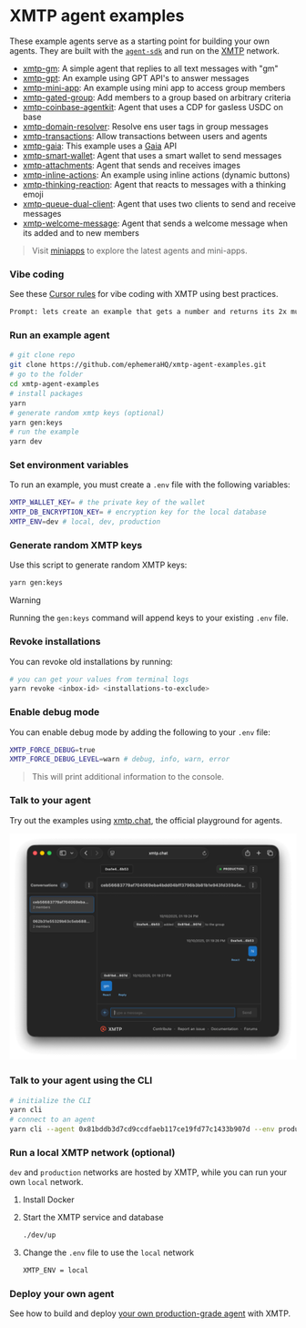 # XMTP agent examples

These example agents serve as a starting point for building your own agents. They are built with the [`agent-sdk`](https://github.com/xmtp/xmtp-js/tree/main/sdks/agent-sdk) and run on the [XMTP](https://docs.xmtp.org/) network.

- [xmtp-gm](/examples/xmtp-gm/): A simple agent that replies to all text messages with "gm"
- [xmtp-gpt](/examples/xmtp-gpt/): An example using GPT API's to answer messages
- [xmtp-mini-app](/examples/xmtp-mini-app/): An example using mini app to access group members
- [xmtp-gated-group](/examples/xmtp-gated-group/): Add members to a group based on arbitrary criteria
- [xmtp-coinbase-agentkit](/examples/xmtp-coinbase-agentkit/): Agent that uses a CDP for gasless USDC on base
- [xmtp-domain-resolver](/examples/xmtp-domain-resolver/): Resolve ens user tags in group messages
- [xmtp-transactions](/examples/xmtp-transactions/): Allow transactions between users and agents
- [xmtp-gaia](/examples/xmtp-gaia/): This example uses a [Gaia](https://docs.gaianet.ai) API
- [xmtp-smart-wallet](/examples/xmtp-smart-wallet/): Agent that uses a smart wallet to send messages
- [xmtp-attachments](/examples/xmtp-attachments/): Agent that sends and receives images
- [xmtp-inline-actions](/examples/xmtp-inline-actions/): An example using inline actions (dynamic buttons)
- [xmtp-thinking-reaction](/examples/xmtp-thinking-reaction/): Agent that reacts to messages with a thinking emoji
- [xmtp-queue-dual-client](/examples/xmtp-queue-dual-client/): Agent that uses two clients to send and receive messages
- [xmtp-welcome-message](/examples/xmtp-welcome-message/): Agent that sends a welcome message when its added and to new members

> Visit [miniapps](https://xmtp.org/miniapps) to explore the latest agents and mini-apps.

### Vibe coding

See these [Cursor rules](/.cursor) for vibe coding with XMTP using best practices.

```bash
Prompt: lets create an example that gets a number and returns its 2x multiple (use claude max)
```

### Run an example agent

```bash
# git clone repo
git clone https://github.com/ephemeraHQ/xmtp-agent-examples.git
# go to the folder
cd xmtp-agent-examples
# install packages
yarn
# generate random xmtp keys (optional)
yarn gen:keys
# run the example
yarn dev
```

### Set environment variables

To run an example, you must create a `.env` file with the following variables:

```bash
XMTP_WALLET_KEY= # the private key of the wallet
XMTP_DB_ENCRYPTION_KEY= # encryption key for the local database
XMTP_ENV=dev # local, dev, production
```

### Generate random XMTP keys

Use this script to generate random XMTP keys:

```bash
yarn gen:keys
```

> [!WARNING]
> Running the `gen:keys` command will append keys to your existing `.env` file.

### Revoke installations

You can revoke old installations by running:

```bash
# you can get your values from terminal logs
yarn revoke <inbox-id> <installations-to-exclude>
```

### Enable debug mode

You can enable debug mode by adding the following to your `.env` file:

```bash
XMTP_FORCE_DEBUG=true
XMTP_FORCE_DEBUG_LEVEL=warn # debug, info, warn, error
```

> This will print additional information to the console.

### Talk to your agent

Try out the examples using [xmtp.chat](https://xmtp.chat), the official playground for agents.

![](/examples/xmtp-gm/screenshot.png)

### Talk to your agent using the CLI

```bash
# initialize the CLI
yarn cli
# connect to an agent
yarn cli --agent 0x81bddb3d7cd9ccdfaeb117ce19fd77c1433b907d --env production
```

### Run a local XMTP network (optional)

`dev` and `production` networks are hosted by XMTP, while you can run your own `local` network.

1. Install Docker

2. Start the XMTP service and database

   ```bash
   ./dev/up
   ```

3. Change the `.env` file to use the `local` network

   ```bash
   XMTP_ENV = local
   ```

### Deploy your own agent

See how to build and deploy [your own production-grade agent](https://docs.xmtp.org/agents/deploy/deploy-agent) with XMTP.
